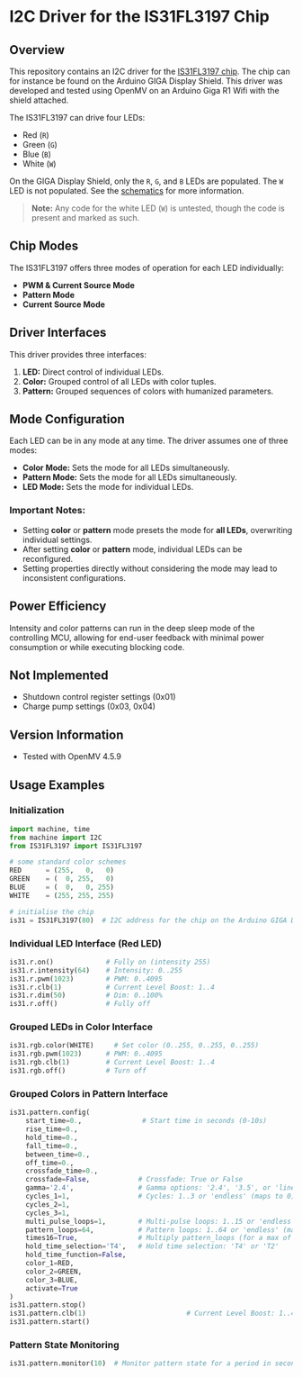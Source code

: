 # I2C Driver for the IS31FL3197 Chip

## Overview

This repository contains an I2C driver for the [IS31FL3197 chip](https://www.lumissil.com/assets/pdf/core/IS31FL3197_DS.pdf). The chip can for instance be found on the Arduino GIGA Display Shield. This driver was developed and tested using OpenMV on an Arduino Giga R1 Wifi with the shield attached.

The IS31FL3197 can drive four LEDs:

- Red (`R`)
- Green (`G`)
- Blue (`B`)
- White (`W`)

On the GIGA Display Shield, only the `R`, `G`, and `B` LEDs are populated. The `W` LED is not populated. See the [schematics](https://docs.arduino.cc/resources/schematics/ASX00039-schematics.pdf) for more information.

> **Note:** Any code for the white LED (`W`) is untested, though the code is present and marked as such.

## Chip Modes

The IS31FL3197 offers three modes of operation for each LED individually:

- **PWM & Current Source Mode**
- **Pattern Mode**
- **Current Source Mode**

## Driver Interfaces

This driver provides three interfaces:

1. **LED:** Direct control of individual LEDs.
2. **Color:** Grouped control of all LEDs with color tuples.
3. **Pattern:** Grouped sequences of colors with humanized parameters.

## Mode Configuration

Each LED can be in any mode at any time. The driver assumes one of three modes:

- **Color Mode:** Sets the mode for all LEDs simultaneously.
- **Pattern Mode:** Sets the mode for all LEDs simultaneously.
- **LED Mode:** Sets the mode for individual LEDs.

### Important Notes:

- Setting **color** or **pattern** mode presets the mode for **all LEDs**, overwriting individual settings.
- After setting **color** or **pattern** mode, individual LEDs can be reconfigured.
- Setting properties directly without considering the mode may lead to inconsistent configurations.

## Power Efficiency

Intensity and color patterns can run in the deep sleep mode of the controlling MCU, allowing for end-user feedback with minimal power consumption or while executing blocking code.

## Not Implemented

- Shutdown control register settings (0x01)
- Charge pump settings (0x03, 0x04)

## Version Information

- Tested with OpenMV 4.5.9

## Usage Examples

### Initialization

```python
import machine, time
from machine import I2C
from IS31FL3197 import IS31FL3197

# some standard color schemes
RED      = (255,   0,   0)
GREEN    = (  0, 255,   0)
BLUE     = (  0,   0, 255)
WHITE    = (255, 255, 255)

# initialise the chip
is31 = IS31FL3197(80)  # I2C address for the chip on the Arduino GIGA Display Shield is 80 (0x50)
```

### Individual LED Interface (Red LED)

```python
is31.r.on()             # Fully on (intensity 255)
is31.r.intensity(64)    # Intensity: 0..255
is31.r.pwm(1023)        # PWM: 0..4095
is31.r.clb(1)           # Current Level Boost: 1..4
is31.r.dim(50)          # Dim: 0..100%
is31.r.off()            # Fully off
```

### Grouped LEDs in Color Interface

```python
is31.rgb.color(WHITE)     # Set color (0..255, 0..255, 0..255)
is31.rgb.pwm(1023)      # PWM: 0..4095
is31.rgb.clb(1)         # Current Level Boost: 1..4
is31.rgb.off()          # Turn off
```

### Grouped Colors in Pattern Interface

```python
is31.pattern.config(
    start_time=0.,               # Start time in seconds (0-10s)
    rise_time=0.,
    hold_time=0.,
    fall_time=0.,
    between_time=0.,
    off_time=0.,
    crossfade_time=0.,
    crossfade=False,            # Crossfade: True or False
    gamma='2.4',                # Gamma options: '2.4', '3.5', or 'linear'
    cycles_1=1,                 # Cycles: 1..3 or 'endless' (maps to 0)
    cycles_2=1,
    cycles_3=1,
    multi_pulse_loops=1,        # Multi-pulse loops: 1..15 or 'endless' (maps to 0)
    pattern_loops=64,           # Pattern loops: 1..64 or 'endless' (maps to 0)
    times16=True,               # Multiply pattern_loops (for a max of 16*64=1024)
    hold_time_selection='T4',   # Hold time selection: 'T4' or 'T2'
    hold_time_function=False,
    color_1=RED,
    color_2=GREEN,
    color_3=BLUE,
    activate=True
)
is31.pattern.stop()
is31.pattern.clb(1)                         # Current Level Boost: 1..4
is31.pattern.start()
```

### Pattern State Monitoring

```python
is31.pattern.monitor(10)  # Monitor pattern state for a period in seconds
```

